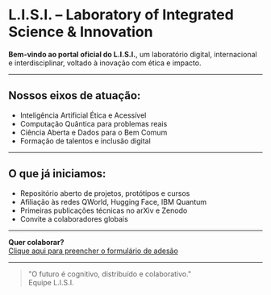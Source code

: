 # L.I.S.I. – Laboratory of Integrated Science & Innovation

**Bem-vindo ao portal oficial do L.I.S.I.**, um laboratório digital, internacional e interdisciplinar, voltado à inovação com ética e impacto.

---

## Nossos eixos de atuação:

- Inteligência Artificial Ética e Acessível
- Computação Quântica para problemas reais
- Ciência Aberta e Dados para o Bem Comum
- Formação de talentos e inclusão digital

---

## O que já iniciamos:

- Repositório aberto de projetos, protótipos e cursos
- Afiliação às redes QWorld, Hugging Face, IBM Quantum
- Primeiras publicações técnicas no arXiv e Zenodo
- Convite a colaboradores globais

---

**Quer colaborar?**  
[Clique aqui para preencher o formulário de adesão](https://forms.gle/xxxxxxxx)

---

> "O futuro é cognitivo, distribuído e colaborativo."  
> Equipe L.I.S.I.

